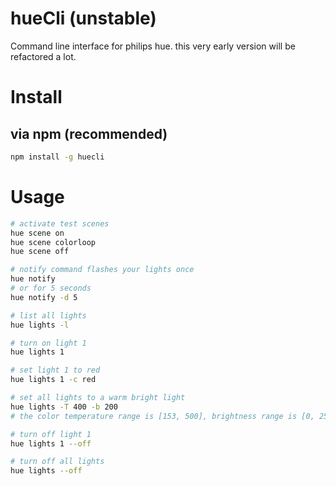 hueCli (unstable)
======

Command line interface for philips hue. this very early version will be refactored a lot.

# Install

## via npm (recommended)

```bash
npm install -g huecli
```

# Usage

```bash
# activate test scenes
hue scene on
hue scene colorloop
hue scene off

# notify command flashes your lights once
hue notify
# or for 5 seconds
hue notify -d 5

# list all lights
hue lights -l

# turn on light 1
hue lights 1

# set light 1 to red
hue lights 1 -c red

# set all lights to a warm bright light
hue lights -T 400 -b 200
# the color temperature range is [153, 500], brightness range is [0, 255]

# turn off light 1
hue lights 1 --off

# turn off all lights
hue lights --off
```
